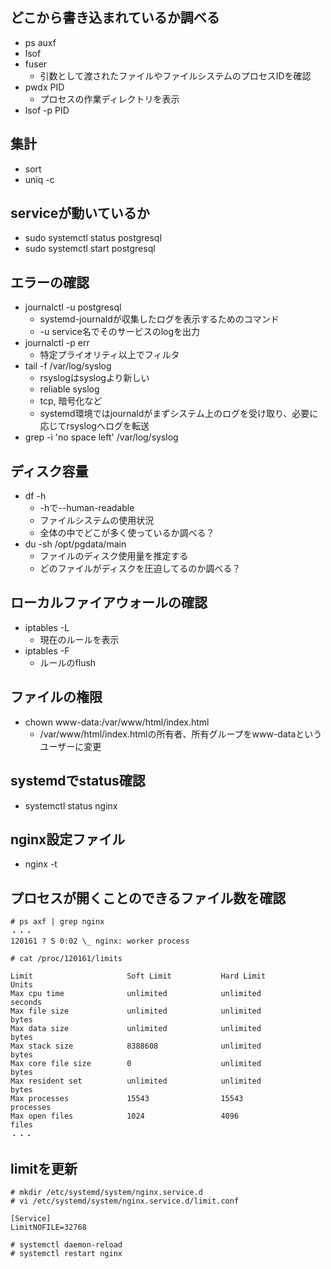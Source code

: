 ## どこから書き込まれているか調べる
- ps auxf
- lsof
- fuser
    - 引数として渡されたファイルやファイルシステムのプロセスIDを確認
- pwdx PID
    - プロセスの作業ディレクトリを表示
- lsof -p PID

## 集計
- sort
- uniq -c

## serviceが動いているか
- sudo systemctl status postgresql
- sudo systemctl start postgresql

## エラーの確認
- journalctl -u postgresql
    - systemd-journaldが収集したログを表示するためのコマンド
    - -u service名でそのサービスのlogを出力
- journalctl -p err
    - 特定プライオリティ以上でフィルタ
- tail -f /var/log/syslog
    - rsyslogはsyslogより新しい
    - reliable syslog
    - tcp, 暗号化など
    - systemd環境ではjournaldがまずシステム上のログを受け取り、必要に応じてrsyslogへログを転送
- grep -i 'no space left' /var/log/syslog

## ディスク容量
- df -h
    - -hで--human-readable
    - ファイルシステムの使用状況
    - 全体の中でどこが多く使っているか調べる？
- du -sh /opt/pgdata/main
    - ファイルのディスク使用量を推定する
    - どのファイルがディスクを圧迫してるのか調べる？

## ローカルファイアウォールの確認
- iptables -L
    - 現在のルールを表示
- iptables -F
    - ルールのflush

## ファイルの権限
- chown www-data:/var/www/html/index.html
    - /var/www/html/index.htmlの所有者、所有グループをwww-dataというユーザーに変更

## systemdでstatus確認
- systemctl status nginx

## nginx設定ファイル
- nginx -t

## プロセスが開くことのできるファイル数を確認
```
# ps axf | grep nginx
・・・
120161 ? S 0:02 \_ nginx: worker process

# cat /proc/120161/limits

Limit                     Soft Limit           Hard Limit           Units     
Max cpu time              unlimited            unlimited            seconds   
Max file size             unlimited            unlimited            bytes     
Max data size             unlimited            unlimited            bytes     
Max stack size            8388608              unlimited            bytes     
Max core file size        0                    unlimited            bytes     
Max resident set          unlimited            unlimited            bytes     
Max processes             15543                15543                processes 
Max open files            1024                 4096                 files
・・・
```

## limitを更新
```
# mkdir /etc/systemd/system/nginx.service.d
# vi /etc/systemd/system/nginx.service.d/limit.conf

[Service]
LimitNOFILE=32768

# systemctl daemon-reload
# systemctl restart nginx
```
